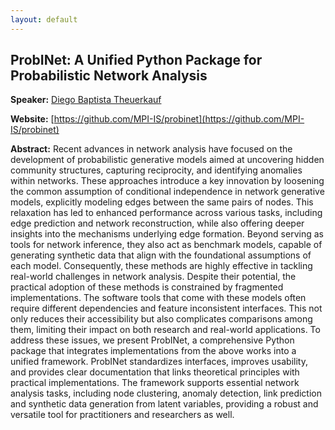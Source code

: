 ```yaml
---
layout: default
---
```


## ProbINet: A Unified Python Package for Probabilistic Network Analysis

**Speaker:** [Diego Baptista Theuerkauf](https://diegoabt.github.io/)

**Website:** [https://github.com/MPI-IS/probinet](https://github.com/MPI-IS/probinet)

**Abstract:** Recent advances in network analysis have focused on the development of probabilistic generative models aimed at uncovering hidden community structures, capturing reciprocity, and identifying anomalies within networks. These approaches introduce a key innovation by loosening the common assumption of conditional independence in network generative models, explicitly modeling edges between the same pairs of nodes. This relaxation has led to enhanced performance across various tasks, including edge prediction and network reconstruction, while also offering deeper insights into the mechanisms underlying edge formation. Beyond serving as tools for network inference, they also act as benchmark models, capable of generating synthetic data that align with the foundational assumptions of each model. Consequently, these methods are highly effective in tackling real-world challenges in network analysis. Despite their potential, the practical adoption of these  methods is constrained by fragmented implementations. The software tools that come with these models often require different dependencies and feature inconsistent interfaces. This not only reduces their accessibility but also complicates comparisons among them, limiting their impact on both research and real-world applications. To address these issues, we present ProbINet, a comprehensive Python package that integrates implementations from the above works into a unified framework. ProbINet standardizes interfaces, improves usability, and provides clear documentation that links theoretical principles with practical implementations. The framework supports essential network analysis tasks, including node clustering, anomaly detection, link prediction and synthetic data generation from latent variables, providing a robust and versatile tool for practitioners and researchers as well.
